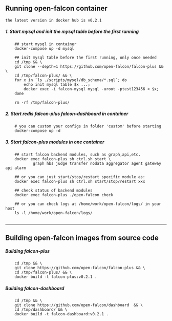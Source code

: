 ## Running open-falcon container

`the latest version in docker hub is v0.2.1`

##### 1. Start mysql and init the mysql table before the first running
```
    ## start mysql in container
    docker-compose up -d mysql

    ## init mysql table before the first running, only once needed
    cd /tmp && \
    git clone --depth=1 https://github.com/open-falcon/falcon-plus && \
    cd /tmp/falcon-plus/ && \
    for x in `ls ./scripts/mysql/db_schema/*.sql`; do
        echo init mysql table $x ...;
        docker exec -i falcon-mysql mysql -uroot -ptest123456 < $x;
    done

    rm -rf /tmp/falcon-plus/
```

##### 2. Start redis falcon-plus falcon-dashboard in container
```
    # you can custom your configs in folder 'custom' before starting
    docker-compose up -d
```

##### 3. Start falcon-plus modules in one container

```
    ## start falcon backend modules, such as graph,api,etc.
    docker exec falcon-plus sh ctrl.sh start \
            graph hbs judge transfer nodata aggregator agent gateway api alarm
    
    ## or you can just start/stop/restart specific module as: 
    docker exec falcon-plus sh ctrl.sh start/stop/restart xxx

    ## check status of backend modules
    docker exec falcon-plus ./open-falcon check
    
    ## or you can check logs at /home/work/open-falcon/logs/ in your host
    ls -l /home/work/open-falcon/logs/
    
```

----

## Building open-falcon images from source code

##### Building falcon-plus

```
    cd /tmp && \
    git clone https://github.com/open-falcon/falcon-plus && \
    cd /tmp/falcon-plus/ && \
    docker build -t falcon-plus:v0.2.1 .
```

##### Building falcon-dashboard
```
    cd /tmp && \
    git clone https://github.com/open-falcon/dashboard  && \
    cd /tmp/dashboard/ && \
    docker build -t falcon-dashboard:v0.2.1 .
```

